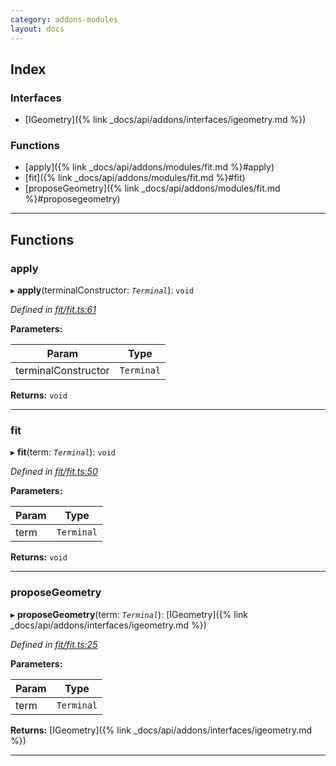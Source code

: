 ```yaml
---
category: addons-modules
layout: docs
---
```


## Index

### Interfaces

* [IGeometry]({% link _docs/api/addons/interfaces/igeometry.md %})


### Functions

* [apply]({% link _docs/api/addons/modules/fit.md %}#apply)
* [fit]({% link _docs/api/addons/modules/fit.md %}#fit)
* [proposeGeometry]({% link _docs/api/addons/modules/fit.md %}#proposegeometry)



---

## Functions

<a id="apply"></a>

###  apply

▸ **apply**(terminalConstructor: *`Terminal`*): `void`



*Defined in [fit/fit.ts:61](https://github.com/xtermjs/xterm.js/blob/master/src/addons/fit/fit.ts#L61)*



**Parameters:**

| Param | Type |
| ------ | ------ |
| terminalConstructor | `Terminal` |




**Returns:** `void`





___
<a id="fit"></a>

###  fit

▸ **fit**(term: *`Terminal`*): `void`



*Defined in [fit/fit.ts:50](https://github.com/xtermjs/xterm.js/blob/master/src/addons/fit/fit.ts#L50)*



**Parameters:**

| Param | Type |
| ------ | ------ |
| term | `Terminal` |




**Returns:** `void`





___
<a id="proposegeometry"></a>

###  proposeGeometry

▸ **proposeGeometry**(term: *`Terminal`*): [IGeometry]({% link _docs/api/addons/interfaces/igeometry.md %})



*Defined in [fit/fit.ts:25](https://github.com/xtermjs/xterm.js/blob/master/src/addons/fit/fit.ts#L25)*



**Parameters:**

| Param | Type |
| ------ | ------ |
| term | `Terminal` |




**Returns:** [IGeometry]({% link _docs/api/addons/interfaces/igeometry.md %})





___

